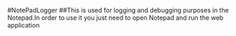 #NotePadLogger
##This is used for logging and debugging purposes in the Notepad.In order to use it you just need to open Notepad and run the web application